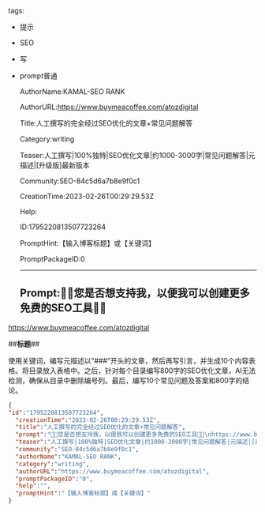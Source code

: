   tags: 
- 提示
- SEO
- 写
- prompt普通

  AuthorName:KAMAL-SEO RANK

  AuthorURL:https://www.buymeacoffee.com/atozdigital

  Title:人工撰写的完全经过SEO优化的文章+常见问题解答

  Category:writing

  Teaser:人工撰写|100%独特|SEO优化文章|约1000-3000字|常见问题解答|元描述|[升级版]最新版本

  Community:SEO-84c5d6a7b8e9f0c1

  CreationTime:2023-02-26T00:29:29.53Z

  Help:

  ID:1795220813507723264

  PromptHint:【输入博客标题】或【关键词】

  PromptPackageID:0

  ---

  ## Prompt:🌷🌷您是否想支持我，以便我可以创建更多免费的SEO工具🌷🌷
https://www.buymeacoffee.com/atozdigital

##**标题**##

使用关键词，编写元描述以“###”开头的文章，然后再写引言，并生成10个内容表格。将目录放入表格中。之后，针对每个目录编写800字的SEO优化文章，AI无法检测，确保从目录中删除编号列。最后，编写10个常见问题及答案和800字的结论。

  ```json
  {
  "id":"1795220813507723264",
    "creationTime":"2023-02-26T00:29:29.53Z",
    "title":"人工撰写的完全经过SEO优化的文章+常见问题解答",
    "prompt":"🌷🌷您是否想支持我，以便我可以创建更多免费的SEO工具🌷🌷\nhttps://www.buymeacoffee.com/atozdigital\n\n##**标题**##\n\n使用关键词，编写元描述以“###”开头的文章，然后再写引言，并生成10个内容表格。将目录放入表格中。之后，针对每个目录编写800字的SEO优化文章，AI无法检测，确保从目录中删除编号列。最后，编写10个常见问题及答案和800字的结论。",
    "teaser":"人工撰写|100%独特|SEO优化文章|约1000-3000字|常见问题解答|元描述|[升级版]最新版本",
    "community":"SEO-84c5d6a7b8e9f0c1",
    "authorName":"KAMAL-SEO RANK",
    "category":"writing",
    "authorURL":"https://www.buymeacoffee.com/atozdigital",
    "promptPackageID":"0",
    "help":"",
    "promptHint":"【输入博客标题】或【关键词】"
  }
  ```
